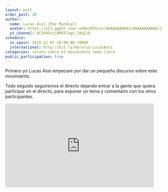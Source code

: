 ```yaml
---
layout: post
order_post: 20
author:
  name: Lucas Assi (Paz Mundial)
  avatar: https://yt3.ggpht.com/-wd4esRXXszo/AAAAAAAAAAI/AAAAAAAAAAA/j1eRnRV536g/s88-c-k-no/photo.jpg
  yt_channel: UCfD4GnjiRM557agV_lAqI1Q
schedule:
  in_spain: 2015-12-07 10:00:00 +0000
  international: http://bit.ly/Horario-LucasAssi
categories: relato-sobre-el-movimiento tema-libre
public_participation: true
---
```

Primero yo Lucas Assi empezare por dar un pequeño discurso sobre este movimiento.

Todo seguido seguiremos el directo dejando entrar a la gente que quiera participar
en el directo, para exponer un tema y comentarlo con los otros participantes.

<iframe width="475" height="267" src="https://www.youtube.com/embed/4xyqsxb1YEY" frameborder="0" allowfullscreen></iframe>
